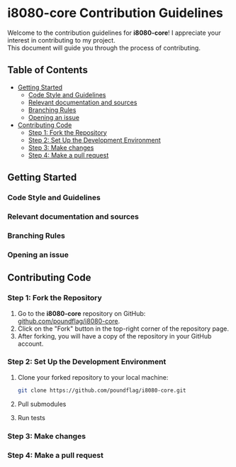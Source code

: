 # i8080-core Contribution Guidelines <!-- omit in toc -->

Welcome to the contribution guidelines for **i8080-core**! I appreciate your interest in contributing to my project.<br>
This document will guide you through the process of contributing.

## Table of Contents <!-- omit in toc -->

- [Getting Started](#getting-started)
  - [Code Style and Guidelines](#code-style-and-guidelines)
  - [Relevant documentation and sources](#relevant-documentation-and-sources)
  - [Branching Rules](#branching-rules)
  - [Opening an issue](#opening-an-issue)
- [Contributing Code](#contributing-code)
  - [Step 1: Fork the Repository](#step-1-fork-the-repository)
  - [Step 2: Set Up the Development Environment](#step-2-set-up-the-development-environment)
  - [Step 3: Make changes](#step-3-make-changes)
  - [Step 4: Make a pull request](#step-4-make-a-pull-request)

## Getting Started

### Code Style and Guidelines

### Relevant documentation and sources

### Branching Rules

### Opening an issue

## Contributing Code

### Step 1: Fork the Repository

1. Go to the **i8080-core** repository on GitHub: [github.com/poundflag/i8080-core](https://github.com/poundflag/i8080-core).
2. Click on the "Fork" button in the top-right corner of the repository page.
3. After forking, you will have a copy of the repository in your GitHub account.

### Step 2: Set Up the Development Environment

1. Clone your forked repository to your local machine:

   ```bash
   git clone https://github.com/poundflag/i8080-core.git

2. Pull submodules
3. Run tests

### Step 3: Make changes

### Step 4: Make a pull request

